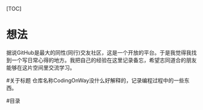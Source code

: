 [TOC]
# 想法
据说GitHub是最大的同性(同行)交友社区，这是一个开放的平台。于是我觉得我找到一个写日常心得的地方。我把自己的经验在这里记录备忘，希望志同道合的朋友能够在这片空间里交流学习。

#关于标题
仓库名称CodingOnWay没什么好解释的，记录编程过程中的一些东西。

#目录

